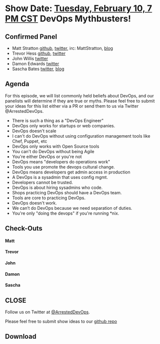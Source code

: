 Show Date: [Tuesday, February 10, 7 PM CST](http://www.timeanddate.com/worldclock/fixedtime.html?msg=ArrestedDevOps+-+DevOps+Mythbusters&iso=20140211T19&p1=64&ah=1)
DevOps Mythbusters!
=====

Confirmed Panel
-----

* Matt Stratton [github](http://github.com/mattstratton), [twitter](https://twitter.com/mattstratton), irc: MattStratton, [blog](http://www.mattstratton.com/)
* Trevor Hess [github](https://github.com/trevorghess), [twitter](http://twitter.com/trevorghess)
* John Willis [twitter](http://twitter.com/botchagaulpe)
* Damon Edwards [twitter](http://twitter.com/damonedwards)
* Sascha Bates [twitter](http://twitter.com/sascha_d), [blog](http://www.brattyredhead.com)


Agenda
-----------------

For this episode, we will list commonly held beliefs about DevOps, and our panelists will determine if they are true or myths. Please feel free to submit your ideas for this list either via a PR or send them to us via Twitter @ArrestedDevOps.

* There is such a thing as a "DevOps Engineer"
* DevOps only works for startups or web companies. 
* DevOps doesn't scale
* I can't do DevOps without using configuration management tools like Chef, Puppet, etc
* DevOps only works with Open Source tools
* You can't do DevOps without being Agile
* You're either DevOps or you're not
* DevOps means "developers do operations work"
* Tools you use promote the devops cultural change.
* DevOps means developers get admin access in production
* A DevOps is a sysadmin that uses config mgmt.
* Developers cannot be trusted.
* DevOps is about hiring sysadmins who code.
* Shops practicing DevOps should have a DevOps team.
* Tools are core to practicing DevOps.
* DevOps doesn't work.
* We can’t do DevOps because we need separation of duties.
* You're only "doing the devops" if you're running *nix.


Check-Outs
-----

#### Matt  

#### Trevor  

#### John

#### Damon

#### Sascha



CLOSE
-----

Follow us on Twitter at [@ArrestedDevOps](http://twitter.com/arresteddevops).

Please feel free to submit show ideas to our [github repo](https://github.com/arresteddevops/podcast)



Download
--------
